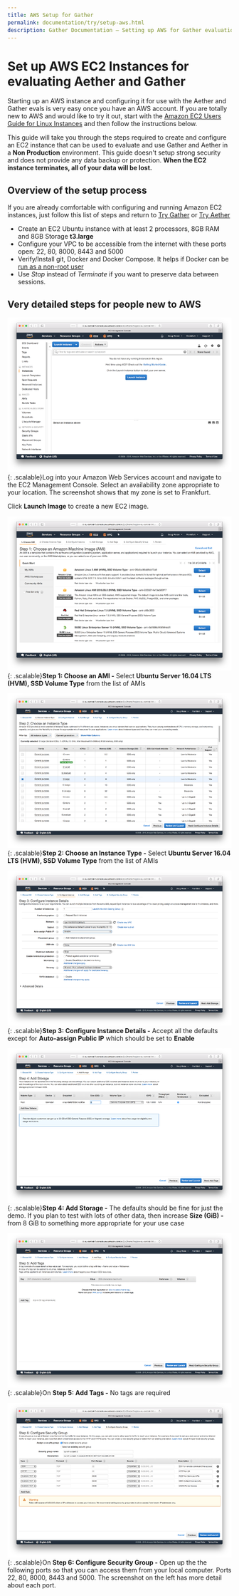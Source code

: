 ```yaml
---
title: AWS Setup for Gather
permalink: documentation/try/setup-aws.html
description: Gather Documentation – Setting up AWS for Gather evaluation
---
```

# Set up AWS EC2 Instances for evaluating Aether and Gather
Starting up an AWS instance and configuring it for use with the Aether and Gather evals is very easy once you have an AWS account.  If you are totally new to AWS and would like to try it out, start with the [Amazon EC2 Users Guide for Linux Instances](https://docs.aws.amazon.com/AWSEC2/latest/UserGuide/concepts.html) and then follow the instructions below.

This guide will take you through the steps required to create and configure an EC2 instance that can be used to evaluate and use Gather and Aether in a **Non Production** environment.  This guide doesn't setup strong security and does not provide any data backup or protection.  **When the EC2 instance terminates, all of your data will be lost.**   

## Overview of the setup process
If you are already comfortable with configuring and running Amazon EC2 instances, just follow this list of steps and return to [Try Gather](/documentation/try/index#quick-test) or [Try Aether](https://aether.ehealthafrica.org/documentation/try/index.html#quick-test)
* Create an EC2 Ubuntu instance with at least 2 processors, 8GB RAM and 8GB Storage **t3.large**
* Configure your VPC to be accessible from the internet with these ports open: 22, 80, 8000, 8443 and 5000
* Verify/Install git, Docker and Docker Compose. It helps if Docker can be [run as a non-root user](https://docs.docker.com/install/linux/linux-postinstall/)
* Use *Stop* instead of *Terminate* if you want to preserve data between sessions.

## Very detailed steps for people new to AWS
![AWS EC2 Launch](/images/aws-ec2-launch.png){: .scalable}Log into your Amazon Web Services account and navigate to the EC2 Management Console.  Select an availability zone appropriate to your location. The screenshot shows that my zone is set to Frankfurt. 

Click **Launch Image** to create a new EC2 image.

<p style="clear: both;"/>

![AWS EC2 AMI](/images/aws-ec2-step1.png){: .scalable}**Step 1: Choose an AMI -** Select **Ubuntu Server 16.04 LTS (HVM), SSD Volume Type** from the list of AMIs

<p style="clear: both;"/>

![AWS EC2 Instance Type](/images/aws-ec2-step2.png){: .scalable}**Step 2: Choose an Instance Type -** Select **Ubuntu Server 16.04 LTS (HVM), SSD Volume Type** from the list of AMIs

<p style="clear: both;"/>

![AWS EC2 Instance Details](/images/aws-ec2-step3.png){: .scalable}**Step 3: Configure Instance Details -** Accept all the defaults except for **Auto-assign Public IP** which should be set to **Enable**

<p style="clear: both;"/>

![AWS EC2 Add Storage](/images/aws-ec2-step4.png){: .scalable}**Step 4: Add Storage -** The defaults should be fine for just the demo.  If you plan to test with lots of other data, then increase **Size (GiB) -** from 8 GiB to something more appropriate for your use case 

<p style="clear: both;"/>

![AWS EC2 Add Tags](/images/aws-ec2-step5.png){: .scalable}On **Step 5: Add Tags -** No tags are required

<p style="clear: both;"/>

![AWS EC2 Ports](/images/aws-ec2-step6.png){: .scalable}On **Step 6: Configure Security Group -** Open up the the following ports so that you can access them from your local computer. Ports 22, 80, 8000, 8443 and 5000.  The screenshot on the left has more detail about each port.

<p style="clear: both;"/>





